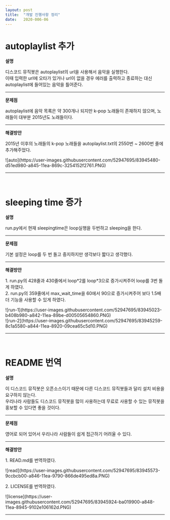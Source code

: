 ```yaml
---
layout: post
title:  "개발 진행사항 정리"
date:   2020-006-06
---
```

<!--
<title> MusicBot </title>
-->


<h1>autoplaylist 추가</h1>
<p><strong>설명</strong></p>

<p>디스코드 뮤직봇은 autoplaylist의 url을 사용해서 음악을 실행한다.<br>이때 입력한 url에 오타가 있거나 url이 없을 경우 에러를 출력하고 종료하는 대신 autoplaylist에 들어있는 음악을 틀어준다.</p>

<hr />
<p><strong>문제점</strong></p>

<p>autoplaylist에 음악 목록은 약 300개나 되지만 k-pop 노래들이 존재하지 않으며, 노래들이 대부분 2015년도 노래들이다.</p>

<hr />
<p><strong>해결방안</strong></p>

<p>2015년 이후의 노래들의 k-pop 노래들을 autoplaylist.txt의 2550번 ~ 2600번 줄에 추가해주었다.</p>
![auto](https://user-images.githubusercontent.com/52947695/83945480-d51ed980-a845-11ea-869c-3254152f2761.PNG)

<hr />
<p>&nbsp;</p>

<h1>sleeping time 증가</h1>
<p><strong>설명</strong></p>

<p>run.py에서 현재 sleepingtime은 loop실행을 두번하고 sleeping을 한다.</p>

<hr />
<p><strong>문제점</strong></p>

<p>기본 설정은 loop를 두 번 돌고 중지하지만 생각보다 짧다고 생각했다.</p>

<hr />
<p><strong>해결방안</strong></p>

<p>1. run.py의 428줄과 430줄에서 loop*2를 loop*3으로 증가시켜주어 loop를 3번 돌게 하였다.<br />
2. run.py의 359줄에서 max_wait_time을 60에서 90으로 증가시켜주어 보다 1.5배 더 기능을 사용할 수 있게 하였다.</p>
![run-1](https://user-images.githubusercontent.com/52947695/83945023-b408b980-a842-11ea-89be-d00505654860.PNG)<br>
![run-2](https://user-images.githubusercontent.com/52947695/83945259-8c1a5580-a844-11ea-8920-09cea65c5d10.PNG)


<hr />
<p>&nbsp;</p>

<h1>README 번역</h1>
<p><strong>설명</strong></p>

<p>이 디스코드 뮤직봇은 오픈소스이기 때문에 다른 디스코드 뮤직봇들과 달리 설치 비용을 요구하지 않는다. <br>우리나라 사람들도 디스코드 뮤직봇을 많이 사용하는데 무료로 사용할 수 있는 뮤직봇을 홍보할 수 있다면 좋을 것이다.</p>

<hr />
<p><strong>문제점</strong></p>

<p>영어로 되어 있어서 우리나라 사람들이 쉽게 접근하기 어려울 수 있다.</p>

<hr />
<p><strong>해결방안</strong></p>

<p>1. READ.md를 번역하였다.</p>
![read](https://user-images.githubusercontent.com/52947695/83945573-9ccbcb00-a846-11ea-9790-866de495ed8a.PNG)
<p>2. LICENSE를 번역하였다.</p>
![license](https://user-images.githubusercontent.com/52947695/83945924-ba019900-a848-11ea-8945-9102e106162d.PNG)

<hr />
<p>&nbsp;</p>
